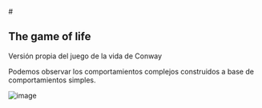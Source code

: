 #<h2>The game of life</h2>

Versión propia del juego de la vida de Conway

Podemos observar los comportamientos complejos construidos a base de comportamientos simples.

![image](https://user-images.githubusercontent.com/106991248/181133853-c021996b-d4c3-4355-9428-fe2ad205aedb.png)
